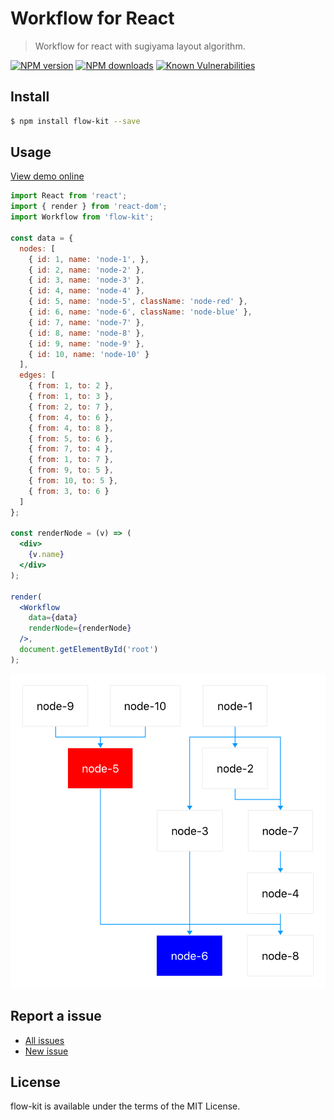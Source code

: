Workflow for React
==================

> Workflow for react with sugiyama layout algorithm.

[![NPM version](https://img.shields.io/npm/v/flow-kit.svg)](https://www.npmjs.com/package/flow-kit)
[![NPM downloads](https://img.shields.io/npm/dm/flow-kit.svg)](https://www.npmjs.com/package/flow-kit)
[![Known Vulnerabilities](https://snyk.io/test/github/d-band/flow-kit/badge.svg?targetFile=package.json)](https://snyk.io/test/github/d-band/flow-kit?targetFile=package.json)

## Install

```bash
$ npm install flow-kit --save
```

## Usage

[View demo online](https://d-band.github.io/flow-kit/)

```jsx
import React from 'react';
import { render } from 'react-dom';
import Workflow from 'flow-kit';

const data = {
  nodes: [
    { id: 1, name: 'node-1', },
    { id: 2, name: 'node-2' },
    { id: 3, name: 'node-3' },
    { id: 4, name: 'node-4' },
    { id: 5, name: 'node-5', className: 'node-red' },
    { id: 6, name: 'node-6', className: 'node-blue' },
    { id: 7, name: 'node-7' },
    { id: 8, name: 'node-8' },
    { id: 9, name: 'node-9' },
    { id: 10, name: 'node-10' }
  ],
  edges: [
    { from: 1, to: 2 },
    { from: 1, to: 3 },
    { from: 2, to: 7 },
    { from: 4, to: 6 },
    { from: 4, to: 8 },
    { from: 5, to: 6 },
    { from: 7, to: 4 },
    { from: 1, to: 7 },
    { from: 9, to: 5 },
    { from: 10, to: 5 },
    { from: 3, to: 6 }
  ]
};

const renderNode = (v) => (
  <div>
    {v.name}
  </div>
);

render(
  <Workflow
    data={data}
    renderNode={renderNode}
  />,
  document.getElementById('root')
);
```

![image](demo/screenshot.png)

## Report a issue

* [All issues](https://github.com/d-band/flow-kit/issues)
* [New issue](https://github.com/d-band/flow-kit/issues/new)

## License

flow-kit is available under the terms of the MIT License.

